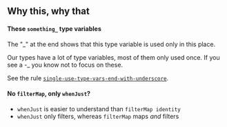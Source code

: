 ## Why this, why that

#### These `something_` type variables

The "_" at the end shows that this type variable is used only in this place.

Our types have a lot of type variables, most of them only used once.
If you see a -_ you know not to focus on these.

See the rule [`single-use-type-vars-end-with-underscore`](https://package.elm-lang.org/packages/lue-bird/elm-review-single-use-type-vars-end-with-underscore/latest/).

#### No `filterMap`, only `whenJust`?

- `whenJust` is easier to understand than `filterMap identity`
- `whenJust` only filters, whereas `filterMap` maps _and_ filters
